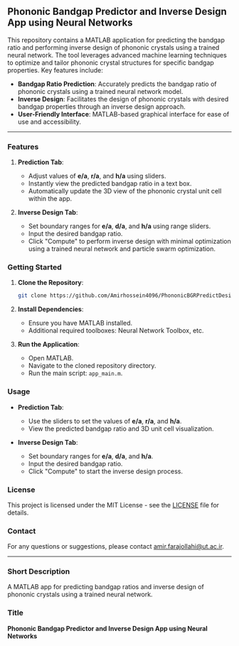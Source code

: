 ## Phononic Bandgap Predictor and Inverse Design App using Neural Networks

This repository contains a MATLAB application for predicting the bandgap ratio and performing inverse design of phononic crystals using a trained neural network. The tool leverages advanced machine learning techniques to optimize and tailor phononic crystal structures for specific bandgap properties. Key features include:

- **Bandgap Ratio Prediction**: Accurately predicts the bandgap ratio of phononic crystals using a trained neural network model.
- **Inverse Design**: Facilitates the design of phononic crystals with desired bandgap properties through an inverse design approach.
- **User-Friendly Interface**: MATLAB-based graphical interface for ease of use and accessibility.

---

### Features

1. **Prediction Tab**:
   - Adjust values of **e/a**, **r/a**, and **h/a** using sliders.
   - Instantly view the predicted bandgap ratio in a text box.
   - Automatically update the 3D view of the phononic crystal unit cell within the app.

2. **Inverse Design Tab**:
   - Set boundary ranges for **e/a**, **d/a**, and **h/a** using range sliders.
   - Input the desired bandgap ratio.
   - Click "Compute" to perform inverse design with minimal optimization using a trained neural network and particle swarm optimization.

### Getting Started

1. **Clone the Repository**:
    ```bash
    git clone https://github.com/Amirhossein4096/PhononicBGRPredictDesign.git
    ```
2. **Install Dependencies**:
    - Ensure you have MATLAB installed.
    - Additional required toolboxes: Neural Network Toolbox, etc.

3. **Run the Application**:
    - Open MATLAB.
    - Navigate to the cloned repository directory.
    - Run the main script: `app_main.m`.

### Usage

- **Prediction Tab**:
  - Use the sliders to set the values of **e/a**, **r/a**, and **h/a**.
  - View the predicted bandgap ratio and 3D unit cell visualization.

- **Inverse Design Tab**:
  - Set boundary ranges for **e/a**, **d/a**, and **h/a**.
  - Input the desired bandgap ratio.
  - Click "Compute" to start the inverse design process.

### License

This project is licensed under the MIT License - see the [LICENSE](https://github.com/Amirhossein4096/PhononicBGPPredictDesign/blob/main/LICENSE) file for details.

### Contact

For any questions or suggestions, please contact amir.farajollahi@ut.ac.ir.

---

### Short Description

A MATLAB app for predicting bandgap ratios and inverse design of phononic crystals using a trained neural network.

### Title

**Phononic Bandgap Predictor and Inverse Design App using Neural Networks**
